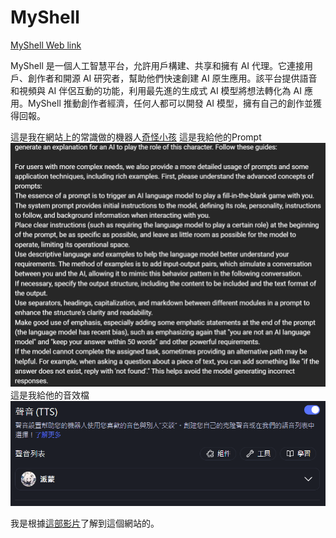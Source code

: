 # MyShell
[MyShell Web link](https://myshell.ai/)

MyShell 是一個人工智慧平台，允許用戶構建、共享和擁有 AI 代理。它連接用戶、創作者和開源 AI 研究者，幫助他們快速創建 AI 原生應用。該平台提供語音和視頻與 AI 伴侶互動的功能，利用最先進的生成式 AI 模型將想法轉化為 AI 應用。MyShell 推動創作者經濟，任何人都可以開發 AI 模型，擁有自己的創作並獲得回報。

這是我在網站上的常識做的機器人[奇怪小孩](https://app.myshell.ai/bot/v22IBr/1719056862)
這是我給他的Prompt
![alt text](image.png)
這是我給他的音效檔
![alt text](image-2.png)

我是根據[這部影片](https://www.youtube.com/watch?v=_e1H4f5hwkc&ab_channel=AISearch)了解到這個網站的。